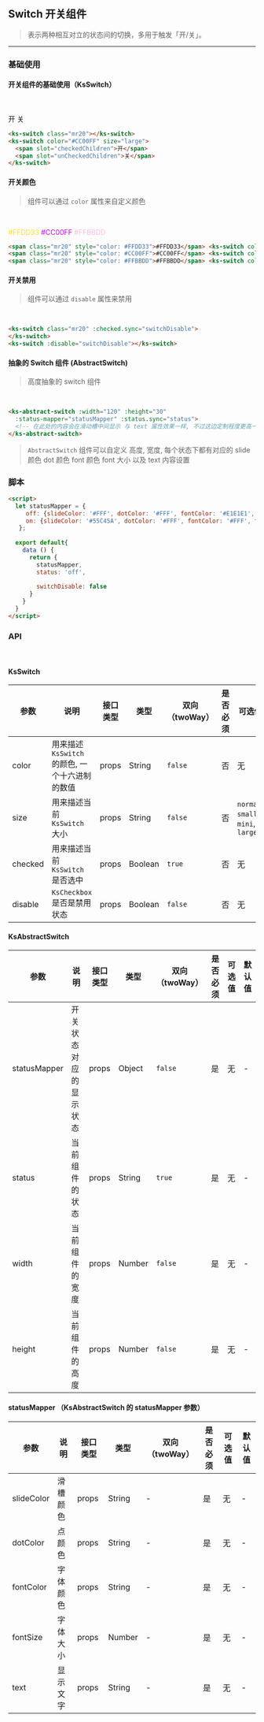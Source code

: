 ## Switch 开关组件

> 表示两种相互对立的状态间的切换，多用于触发「开/关」。

---

### 基础使用

#### 开关组件的基础使用（KsSwitch）

<br>

<ks-switch class="mr20"></ks-switch><ks-switch color="#AABBCC" size="large">
  <span slot="checkedChildren">开</span>
  <span slot="unCheckedChildren">关</span>
</ks-switch>

```html
<ks-switch class="mr20"></ks-switch>
<ks-switch color="#CC00FF" size="large">
  <span slot="checkedChildren">开</span>
  <span slot="unCheckedChildren">关</span>
</ks-switch>
```

#### 开关颜色

> 组件可以通过 `color` 属性来自定义颜色

<br>

<span class="mr20" style="color: #FFDD33">#FFDD33</span> <ks-switch color="#FFDD33"></ks-switch>
<span class="mr20" style="color: #CC00FF">#CC00FF</span> <ks-switch color="#CC00FF"></ks-switch>
<span class="mr20" style="color: #FFBBDD">#FFBBDD</span> <ks-switch color="#FFBBDD"></ks-switch>

```html
<span class="mr20" style="color: #FFDD33">#FFDD33</span> <ks-switch color="#FFDD33"></ks-switch>
<span class="mr20" style="color: #CC00FF">#CC00FF</span> <ks-switch color="#CC00FF"></ks-switch>
<span class="mr20" style="color: #FFBBDD">#FFBBDD</span> <ks-switch color="#FFBBDD"></ks-switch>
```

#### 开关禁用

> 组件可以通过 `disable` 属性来禁用

<br>

<ks-switch class="mr20" :checked.sync="switchDisable">
</ks-switch><ks-switch :disable="switchDisable"></ks-switch>

```html
<ks-switch class="mr20" :checked.sync="switchDisable">
</ks-switch>
<ks-switch :disable="switchDisable"></ks-switch>
```

#### 抽象的 Switch 组件 (AbstractSwitch)

> 高度抽象的 switch 组件

<br>

<ks-abstract-switch :width="120" :height="30"
  :status-mapper="statusMapper" :status.sync="status"></ks-abstract-switch>

```html
<ks-abstract-switch :width="120" :height="30"
  :status-mapper="statusMapper" :status.sync="status">
  <!-- 在此处的内容会在滑动槽中间显示 与 text 属性效果一样, 不过这边定制程度更高一点。 -->
</ks-abstract-switch>
```

> `AbstractSwitch` 组件可以自定义 高度, 宽度, 每个状态下都有对应的 slide 颜色 dot 颜色 font 颜色
> font 大小 以及 text 内容设置



### 脚本

```html
<script>
  let statusMapper = {
     off: {slideColor: '#FFF', dotColor: '#FFF', fontColor: '#E1E1E1', fontSize: '14', text: 'OFF'},
     on: {slideColor: '#55C45A', dotColor: '#FFF', fontColor: '#FFF', fontSize: '16', text: 'ON'}
   };
  
  export default{
    data () {
      return {
        statusMapper,
        status: 'off',
        
        switchDisable: false
      }
    }
  }
</script>
```

### API

<br>

#### KsSwitch

| 参数 | 说明 | 接口类型 | 类型 | 双向（twoWay） | 是否必须 | 可选值 | 默认值 |
|------|-------|----------|---------|---------|---------|-------|--------|
| color | 用来描述 `KsSwitch` 的颜色, 一个十六进制的数值 | props | String | `false` | 否 | 无 | #04BE02 |
| size | 用来描述当前 `KsSwitch` 大小 | props | String | `false` | 否 | `normal`, `small`, `mini`, `large` | `false` |
| checked | 用来描述当前 `KsSwitch` 是否选中 | props | Boolean | `true`| 否 | 无 | `false` |
| disable | `KsCheckbox` 是否是禁用状态 | props | Boolean | `false` | 否 | 无 | `false` |

#### KsAbstractSwitch

| 参数 | 说明 | 接口类型 | 类型 | 双向（twoWay） | 是否必须 | 可选值 | 默认值 |
|------|-------|----------|---------|---------|---------|-------|--------|
| statusMapper | 开关状态对应的显示状态 | props | Object | `false` | 是 | 无 | - |
| status | 当前组件的状态 | props | String | `true` | 是 | 无 | - |
| width | 当前组件的宽度 | props | Number | `false` | 是 | 无 | - |
| height | 当前组件的高度 | props | Number | `false`| 是 | 无 | - |

#### statusMapper （KsAbstractSwitch 的 statusMapper 参数）

| 参数 | 说明 | 接口类型 | 类型 | 双向（twoWay） | 是否必须 | 可选值 | 默认值 |
|------|-------|----------|---------|---------|---------|-------|--------|
| slideColor | 滑槽颜色 | props | String | - | 是 | 无 | - |
| dotColor | 点颜色 | props | String | - | 是 | 无 | - |
| fontColor | 字体颜色 | props | String | - | 是 | 无 | - |
| fontSize | 字体大小 | props | Number | - | 是 | 无 | - |
| text | 显示文字 | props | String | -| 是 | 无 | - |


<script>
  let statusMapper = {
     off: {slideColor: '#FFF', dotColor: '#FFF', fontColor: '#E1E1E1', fontSize: '14', text: 'OFF'},
     on: {slideColor: '#55C45A', dotColor: '#FFF', fontColor: '#FFF', fontSize: '16', text: 'ON'}
   };
  
  export default{
    kscomponents:['KsSwitch_v0'],
    data () {
      return {
        statusMapper,
        status: 'off',
        
        switchDisable: false
      }
    }
  }
</script>
